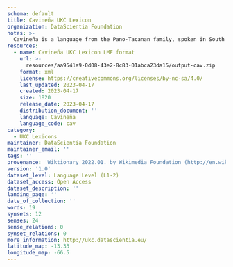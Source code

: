 ```yaml
---
schema: default
title: Cavineña UKC Lexicon
organization: DataScientia Foundation
notes: >-
  Cavineña is a language from the Pano-Tacanan family, spoken in South America. The UKC Lexicon of Cavineña is represented as a lexico-semantic network. It consists of words, word senses, synsets, as well as sense-level and synset-level relationships.
resources:
  - name: Cavineña UKC Lexicon LMF format
    url: >-
      resources/aa9541a9-0d08-43e2-8c83-01abca23da15/output-cav.zip
    format: xml
    license: https://creativecommons.org/licenses/by-nc-sa/4.0/
    last_updated: 2023-04-17
    created: 2023-04-17
    size: 1820
    release_date: 2023-04-17
    distribution_document: ''
    language: Cavineña
    language_code: cav
category:
  - UKC Lexicons
maintainer: DataScientia Foundation
maintainer_email: ''
tags: ''
provenance: 'Wiktionary 2022.01. by Wikimedia Foundation (http://en.wiktionary.org); CogNet 2.1 by Khuyagbaatar Batsuren, National University of Mongolia (http://cognet.ukc.disi.unitn.it); Native Languages of the Americas 2021.11. by Laura Redish and Orrin Lewis (http://www.native-languages.org); Princeton WordNet 2.1 by Princeton University (https://wordnet.princeton.edu)'
version: '1.0'
dataset_level: Language Level (L1-2)
dataset_access: Open Access
dataset_description: ''
landing_page: ''
date_of_collection: ''
words: 19
synsets: 12
senses: 24
sense_relations: 0
synset_relations: 0
more_information: http://ukc.datascientia.eu/
latitude_map: -13.33
longitude_map: -66.5
---
```

